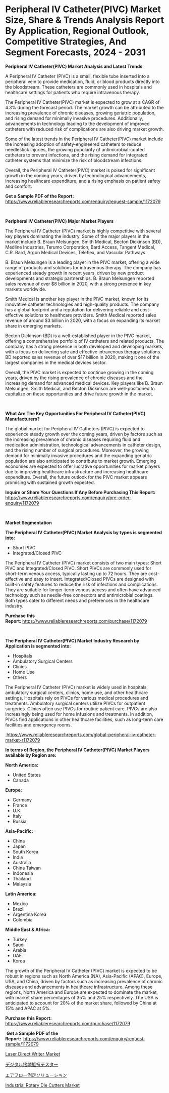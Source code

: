 <p><h1>Peripheral IV Catheter(PIVC) Market Size, Share & Trends Analysis Report By Application, Regional Outlook, Competitive Strategies, And Segment Forecasts, 2024 - 2031</h1></p><p><strong>Peripheral IV Catheter(PIVC) Market Analysis and Latest Trends</strong></p>
<p><p>A Peripheral IV Catheter (PIVC) is a small, flexible tube inserted into a peripheral vein to provide medication, fluid, or blood products directly into the bloodstream. These catheters are commonly used in hospitals and healthcare settings for patients who require intravenous therapy.</p><p>The Peripheral IV Catheter(PIVC) market is expected to grow at a CAGR of 4.3% during the forecast period. The market growth can be attributed to the increasing prevalence of chronic diseases, growing geriatric population, and rising demand for minimally invasive procedures. Additionally, advancements in technology leading to the development of improved catheters with reduced risk of complications are also driving market growth.</p><p>Some of the latest trends in the Peripheral IV Catheter(PIVC) market include the increasing adoption of safety-engineered catheters to reduce needlestick injuries, the growing popularity of antimicrobial-coated catheters to prevent infections, and the rising demand for integrated catheter systems that minimize the risk of bloodstream infections.</p><p>Overall, the Peripheral IV Catheter(PIVC) market is poised for significant growth in the coming years, driven by technological advancements, increasing healthcare expenditure, and a rising emphasis on patient safety and comfort.</p></p>
<p><strong>Get a Sample PDF of the Report:&nbsp;</strong> <a href="https://www.reliableresearchreports.com/enquiry/request-sample/1172079">https://www.reliableresearchreports.com/enquiry/request-sample/1172079</a></p>
<p>&nbsp;</p>
<p><strong>Peripheral IV Catheter(PIVC) Major Market Players</strong></p>
<p><p>The Peripheral IV Catheter (PIVC) market is highly competitive with several key players dominating the industry. Some of the major players in the market include B. Braun Melsungen, Smith Medical, Becton Dickinson (BD), Medline Industries, Terumo Corporation, Bard Access, Tangent Medical, C.R. Bard, Argon Medical Devices, Teleflex, and Vascular Pathways.</p><p>B. Braun Melsungen is a leading player in the PIVC market, offering a wide range of products and solutions for intravenous therapy. The company has experienced steady growth in recent years, driven by new product developments and strategic partnerships. B. Braun Melsungen reported sales revenue of over $8 billion in 2020, with a strong presence in key markets worldwide.</p><p>Smith Medical is another key player in the PIVC market, known for its innovative catheter technologies and high-quality products. The company has a global footprint and a reputation for delivering reliable and cost-effective solutions to healthcare providers. Smith Medical reported sales revenue of around $3 billion in 2020, with a focus on expanding its market share in emerging markets.</p><p>Becton Dickinson (BD) is a well-established player in the PIVC market, offering a comprehensive portfolio of IV catheters and related products. The company has a strong presence in both developed and developing markets, with a focus on delivering safe and effective intravenous therapy solutions. BD reported sales revenue of over $17 billion in 2020, making it one of the largest companies in the medical devices sector.</p><p>Overall, the PIVC market is expected to continue growing in the coming years, driven by the rising prevalence of chronic diseases and the increasing demand for advanced medical devices. Key players like B. Braun Melsungen, Smith Medical, and Becton Dickinson are well-positioned to capitalize on these opportunities and drive future growth in the market.</p></p>
<p>&nbsp;</p>
<p><strong>What Are The Key Opportunities For Peripheral IV Catheter(PIVC) Manufacturers?</strong></p>
<p><p>The global market for Peripheral IV Catheters (PIVC) is expected to experience steady growth over the coming years, driven by factors such as the increasing prevalence of chronic diseases requiring fluid and medication administration, technological advancements in catheter design, and the rising number of surgical procedures. Moreover, the growing demand for minimally invasive procedures and the expanding geriatric population are also anticipated to contribute to market growth. Emerging economies are expected to offer lucrative opportunities for market players due to improving healthcare infrastructure and increasing healthcare expenditure. Overall, the future outlook for the PIVC market appears promising with sustained growth expected.</p></p>
<p><strong>Inquire or Share Your Questions If Any Before Purchasing This Report:</strong> <a href="https://www.reliableresearchreports.com/enquiry/pre-order-enquiry/1172079">https://www.reliableresearchreports.com/enquiry/pre-order-enquiry/1172079</a></p>
<p>&nbsp;</p>
<p><strong>Market Segmentation</strong></p>
<p><strong>The Peripheral IV Catheter(PIVC) Market Analysis by types is segmented into:</strong></p>
<p><ul><li>Short PIVC</li><li>Integrated/Closed PIVC</li></ul></p>
<p><p>The Peripheral IV Catheter (PIVC) market consists of two main types: Short PIVC and Integrated/Closed PIVC. Short PIVCs are commonly used for short-term venous access, typically lasting up to 72 hours. They are cost-effective and easy to insert. Integrated/Closed PIVCs are designed with built-in safety features to reduce the risk of infections and complications. They are suitable for longer-term venous access and often have advanced technology such as needle-free connectors and antimicrobial coatings. Both types cater to different needs and preferences in the healthcare industry.</p></p>
<p><strong>Purchase this Report:&nbsp;</strong><a href="https://www.reliableresearchreports.com/purchase/1172079">https://www.reliableresearchreports.com/purchase/1172079</a></p>
<p>&nbsp;</p>
<p><strong>The Peripheral IV Catheter(PIVC) Market Industry Research by Application is segmented into:</strong></p>
<p><ul><li>Hospitals</li><li>Ambulatory Surgical Centers</li><li>Clinics</li><li>Home Use</li><li>Others</li></ul></p>
<p><p>The Peripheral IV Catheter (PIVC) market is widely used in hospitals, ambulatory surgical centers, clinics, home use, and other healthcare settings. Hospitals rely on PIVCs for various medical procedures and treatments. Ambulatory surgical centers utilize PIVCs for outpatient surgeries. Clinics often use PIVCs for routine patient care. PIVCs are also increasingly being used for home infusions and treatments. In addition, PIVCs find applications in other healthcare facilities, such as long-term care facilities and emergency rooms.</p></p>
<p><a href="https://www.reliableresearchreports.com/global-peripheral-iv-catheter-market-r1172079">&nbsp;https://www.reliableresearchreports.com/global-peripheral-iv-catheter-market-r1172079</a></p>
<p><strong>In terms of Region, the Peripheral IV Catheter(PIVC) Market Players available by Region are:</strong></p>
<p>
    <p> <strong> North America: </strong>
        <ul>
            <li>United States</li>
            <li>Canada</li>
        </ul>
        </p> 
    <p> <strong> Europe: </strong>
        <ul>
            <li>Germany</li>
            <li>France</li>
            <li>U.K.</li>
            <li>Italy</li>
            <li>Russia</li>
        </ul>
        </p> 
    <p> <strong> Asia-Pacific: </strong>
        <ul>
            <li>China</li>
            <li>Japan</li>
            <li>South Korea</li>
            <li>India</li>
            <li>Australia</li>
            <li>China Taiwan</li>
            <li>Indonesia</li>
            <li>Thailand</li>
            <li>Malaysia</li>
        </ul>
        </p> 
    <p> <strong> Latin America: </strong>
        <ul>
            <li>Mexico</li>
            <li>Brazil</li>
            <li>Argentina Korea</li>
            <li>Colombia</li>
        </ul>
        </p> 
    <p> <strong> Middle East & Africa: </strong>
        <ul>
            <li>Turkey</li>
            <li>Saudi</li>
            <li>Arabia</li>
            <li>UAE</li>
            <li>Korea</li>
        </ul>
    </p>
    </p>
<p><p>The growth of the Peripheral IV Catheter (PIVC) market is expected to be robust in regions such as North America (NA), Asia-Pacific (APAC), Europe, USA, and China, driven by factors such as increasing prevalence of chronic diseases and advancements in healthcare infrastructure. Among these regions, North America and Europe are expected to dominate the market, with market share percentages of 35% and 25% respectively. The USA is anticipated to account for 20% of the market share, followed by China at 15% and APAC at 5%.</p></p>
<p><strong>Purchase this Report: </strong><a href="https://www.reliableresearchreports.com/purchase/1172079">https://www.reliableresearchreports.com/purchase/1172079</a></p>
<p>&nbsp;<strong>Get a Sample PDF of the Report:&nbsp;&nbsp;</strong><a href="https://www.reliableresearchreports.com/enquiry/request-sample/1172079">https://www.reliableresearchreports.com/enquiry/request-sample/1172079</a></p>
<p><strong></strong></p>
<p><p><a href="https://github.com/vimar16th/Market-Research-Report-List-5/blob/main/laser-direct-writer-market.md">Laser Direct Writer Market</a></p><p><a href="https://github.com/mm14022023/Market-Research-Report-List-2/blob/main/4840018169388.md">デジタル接地抵抗テスター</a></p><p><a href="https://github.com/NikitaBruen/Market-Research-Report-List-1/blob/main/7432932169389.md">エアフロー測定ソリューション</a></p><p><a href="https://github.com/JameTravis/Market-Research-Report-List-5/blob/main/industrial-rotary-die-cutters-market.md">Industrial Rotary Die Cutters Market</a></p></p>